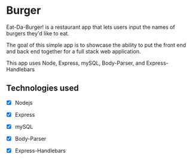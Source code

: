 # Burger
Eat-Da-Burger! is a restaurant app that lets users input the names of burgers they'd like to eat.

The goal of this simple app is to showcase the ability to put the front end and back end together for a full stack web application.

This app uses Node, Express, mySQL, Body-Parser, and Express-Handlebars

## Technologies used
- [x] Nodejs
- [x] Express
- [x] mySQL
- [x] Body-Parser
- [x] Express-Handlebars

